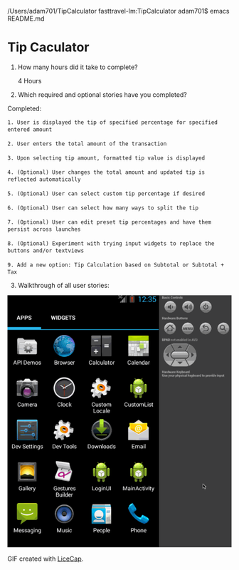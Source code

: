 /Users/adam701/TipCalculator
fasttravel-lm:TipCalculator adam701$ emacs README.md

Tip Caculator
===================================================


1. How many hours did it take to complete?

   4 Hours


2. Which required and optional stories have you completed?

Completed:

    1. User is displayed the tip of specified percentage for specified entered amount

    2. User enters the total amount of the transaction

    3. Upon selecting tip amount, formatted tip value is displayed

    4. (Optional) User changes the total amount and updated tip is reflected automatically

    5. (Optional) User can select custom tip percentage if desired

    6. (Optional) User can select how many ways to split the tip

    7. (Optional) User can edit preset tip percentages and have them persist across launches

    8. (Optional) Experiment with trying input widgets to replace the buttons and/or textviews

    9. Add a new option: Tip Calculation based on Subtotal or Subtotal + Tax


3. Walkthrough of all user stories:

![Video Walkthrough](TipCalculator_Chen.gif)

GIF created with [LiceCap](http://www.cockos.com/licecap/).

